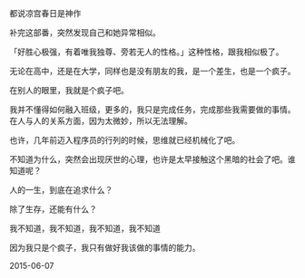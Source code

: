 都说凉宫春日是神作

补完这部番，突然发现自己和她异常相似。

「好胜心极强，有着唯我独尊、旁若无人的性格。」这种性格，跟我相似极了。

无论在高中，还是在大学，同样也是没有朋友的我，是一个差生，也是一个疯子。

在别人的眼里，我就是个疯子吧。

我并不懂得如何融入班级，更多的，我只是完成任务，完成那些我需要做的事情。在人与人的关系方面，因为太微妙，所以无法理解。

也许，几年前迈入程序员的行列的时候，思维就已经机械化了吧。

不知道为什么，突然会出现厌世的心理，也许是太早接触这个黑暗的社会了吧。谁知道呢？

人的一生，到底在追求什么？

除了生存，还能有什么？

我不知道，我不知道，我不知道，我不知道

因为我只是个疯子，我只有做好我该做的事情的能力。

2015-06-07
